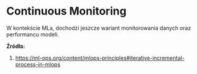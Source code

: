 # Continuous Monitoring


W kontekście MLa, dochodzi jeszcze wariant monitorowania danych oraz performancu modeli.

**Źródła:**
1. https://ml-ops.org/content/mlops-principles#iterative-incremental-process-in-mlops